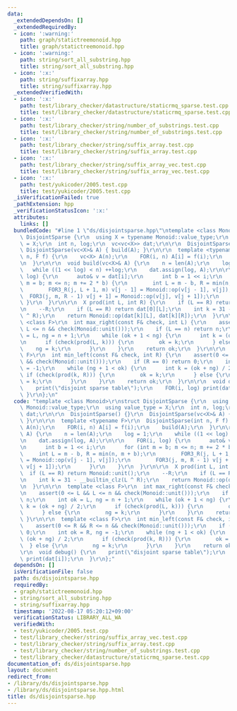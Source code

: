 ```yaml
---
data:
  _extendedDependsOn: []
  _extendedRequiredBy:
  - icon: ':warning:'
    path: graph/statictreemonoid.hpp
    title: graph/statictreemonoid.hpp
  - icon: ':warning:'
    path: string/sort_all_substring.hpp
    title: string/sort_all_substring.hpp
  - icon: ':x:'
    path: string/suffixarray.hpp
    title: string/suffixarray.hpp
  _extendedVerifiedWith:
  - icon: ':x:'
    path: test/library_checker/datastructure/staticrmq_sparse.test.cpp
    title: test/library_checker/datastructure/staticrmq_sparse.test.cpp
  - icon: ':x:'
    path: test/library_checker/string/number_of_substrings.test.cpp
    title: test/library_checker/string/number_of_substrings.test.cpp
  - icon: ':x:'
    path: test/library_checker/string/suffix_array.test.cpp
    title: test/library_checker/string/suffix_array.test.cpp
  - icon: ':x:'
    path: test/library_checker/string/suffix_array_vec.test.cpp
    title: test/library_checker/string/suffix_array_vec.test.cpp
  - icon: ':x:'
    path: test/yukicoder/2005.test.cpp
    title: test/yukicoder/2005.test.cpp
  _isVerificationFailed: true
  _pathExtension: hpp
  _verificationStatusIcon: ':x:'
  attributes:
    links: []
  bundledCode: "#line 1 \"ds/disjointsparse.hpp\"\ntemplate <class Monoid>\r\nstruct\
    \ DisjointSparse {\r\n  using X = typename Monoid::value_type;\r\n  using value_type\
    \ = X;\r\n  int n, log;\r\n  vc<vc<X>> dat;\r\n\r\n  DisjointSparse() {}\r\n \
    \ DisjointSparse(vc<X>& A) { build(A); }\r\n\r\n  template <typename F>\r\n  DisjointSparse(int\
    \ n, F f) {\r\n    vc<X> A(n);\r\n    FOR(i, n) A[i] = f(i);\r\n    build(A);\r\
    \n  }\r\n\r\n  void build(vc<X>& A) {\r\n    n = len(A);\r\n    log = 1;\r\n \
    \   while ((1 << log) < n) ++log;\r\n    dat.assign(log, A);\r\n\r\n    FOR(i,\
    \ log) {\r\n      auto& v = dat[i];\r\n      int b = 1 << i;\r\n      for (int\
    \ m = b; m <= n; m += 2 * b) {\r\n        int L = m - b, R = min(n, m + b);\r\n\
    \        FOR3_R(j, L + 1, m) v[j - 1] = Monoid::op(v[j - 1], v[j]);\r\n      \
    \  FOR3(j, m, R - 1) v[j + 1] = Monoid::op(v[j], v[j + 1]);\r\n      }\r\n   \
    \ }\r\n  }\r\n\r\n  X prod(int L, int R) {\r\n    if (L == R) return Monoid::unit();\r\
    \n    --R;\r\n    if (L == R) return dat[0][L];\r\n    int k = 31 - __builtin_clz(L\
    \ ^ R);\r\n    return Monoid::op(dat[k][L], dat[k][R]);\r\n  }\r\n\r\n  template\
    \ <class F>\r\n  int max_right(const F& check, int L) {\r\n    assert(0 <= L &&\
    \ L <= n && check(Monoid::unit()));\r\n    if (L == n) return n;\r\n    int ok\
    \ = L, ng = n + 1;\r\n    while (ok + 1 < ng) {\r\n      int k = (ok + ng) / 2;\r\
    \n      if (check(prod(L, k))) {\r\n        ok = k;\r\n      } else {\r\n    \
    \    ng = k;\r\n      }\r\n    }\r\n    return ok;\r\n  }\r\n\r\n  template <class\
    \ F>\r\n  int min_left(const F& check, int R) {\r\n    assert(0 <= R && R <= n\
    \ && check(Monoid::unit()));\r\n    if (R == 0) return 0;\r\n    int ok = R, ng\
    \ = -1;\r\n    while (ng + 1 < ok) {\r\n      int k = (ok + ng) / 2;\r\n     \
    \ if (check(prod(k, R))) {\r\n        ok = k;\r\n      } else {\r\n        ng\
    \ = k;\r\n      }\r\n    }\r\n    return ok;\r\n  }\r\n\r\n  void debug() {\r\n\
    \    print(\"disjoint sparse table\");\r\n    FOR(i, log) print(dat[i]);\r\n \
    \ }\r\n};\n"
  code: "template <class Monoid>\r\nstruct DisjointSparse {\r\n  using X = typename\
    \ Monoid::value_type;\r\n  using value_type = X;\r\n  int n, log;\r\n  vc<vc<X>>\
    \ dat;\r\n\r\n  DisjointSparse() {}\r\n  DisjointSparse(vc<X>& A) { build(A);\
    \ }\r\n\r\n  template <typename F>\r\n  DisjointSparse(int n, F f) {\r\n    vc<X>\
    \ A(n);\r\n    FOR(i, n) A[i] = f(i);\r\n    build(A);\r\n  }\r\n\r\n  void build(vc<X>&\
    \ A) {\r\n    n = len(A);\r\n    log = 1;\r\n    while ((1 << log) < n) ++log;\r\
    \n    dat.assign(log, A);\r\n\r\n    FOR(i, log) {\r\n      auto& v = dat[i];\r\
    \n      int b = 1 << i;\r\n      for (int m = b; m <= n; m += 2 * b) {\r\n   \
    \     int L = m - b, R = min(n, m + b);\r\n        FOR3_R(j, L + 1, m) v[j - 1]\
    \ = Monoid::op(v[j - 1], v[j]);\r\n        FOR3(j, m, R - 1) v[j + 1] = Monoid::op(v[j],\
    \ v[j + 1]);\r\n      }\r\n    }\r\n  }\r\n\r\n  X prod(int L, int R) {\r\n  \
    \  if (L == R) return Monoid::unit();\r\n    --R;\r\n    if (L == R) return dat[0][L];\r\
    \n    int k = 31 - __builtin_clz(L ^ R);\r\n    return Monoid::op(dat[k][L], dat[k][R]);\r\
    \n  }\r\n\r\n  template <class F>\r\n  int max_right(const F& check, int L) {\r\
    \n    assert(0 <= L && L <= n && check(Monoid::unit()));\r\n    if (L == n) return\
    \ n;\r\n    int ok = L, ng = n + 1;\r\n    while (ok + 1 < ng) {\r\n      int\
    \ k = (ok + ng) / 2;\r\n      if (check(prod(L, k))) {\r\n        ok = k;\r\n\
    \      } else {\r\n        ng = k;\r\n      }\r\n    }\r\n    return ok;\r\n \
    \ }\r\n\r\n  template <class F>\r\n  int min_left(const F& check, int R) {\r\n\
    \    assert(0 <= R && R <= n && check(Monoid::unit()));\r\n    if (R == 0) return\
    \ 0;\r\n    int ok = R, ng = -1;\r\n    while (ng + 1 < ok) {\r\n      int k =\
    \ (ok + ng) / 2;\r\n      if (check(prod(k, R))) {\r\n        ok = k;\r\n    \
    \  } else {\r\n        ng = k;\r\n      }\r\n    }\r\n    return ok;\r\n  }\r\n\
    \r\n  void debug() {\r\n    print(\"disjoint sparse table\");\r\n    FOR(i, log)\
    \ print(dat[i]);\r\n  }\r\n};"
  dependsOn: []
  isVerificationFile: false
  path: ds/disjointsparse.hpp
  requiredBy:
  - graph/statictreemonoid.hpp
  - string/sort_all_substring.hpp
  - string/suffixarray.hpp
  timestamp: '2022-08-17 05:20:12+09:00'
  verificationStatus: LIBRARY_ALL_WA
  verifiedWith:
  - test/yukicoder/2005.test.cpp
  - test/library_checker/string/suffix_array_vec.test.cpp
  - test/library_checker/string/suffix_array.test.cpp
  - test/library_checker/string/number_of_substrings.test.cpp
  - test/library_checker/datastructure/staticrmq_sparse.test.cpp
documentation_of: ds/disjointsparse.hpp
layout: document
redirect_from:
- /library/ds/disjointsparse.hpp
- /library/ds/disjointsparse.hpp.html
title: ds/disjointsparse.hpp
---
```

